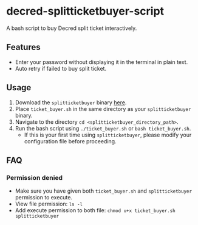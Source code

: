 # decred-splitticketbuyer-script
A bash script to buy Decred split ticket interactively.

## Features
* Enter your password without displaying it in the terminal in plain text.
* Auto retry if failed to buy split ticket.

## Usage
1. Download the `splitticketbuyer` binary [here](https://github.com/matheusd/dcr-split-ticket-matcher/releases).
2. Place `ticket_buyer.sh` in the same directory as your `splitticketbuyer` binary.
3. Navigate to the directory `cd <splitticketbuyer_directory_path>`.
4. Run the bash script using `./ticket_buyer.sh` or `bash ticket_buyer.sh`.
    * If this is your first time using `splitticketbuyer`, please modify your configuration file before proceeding.

## FAQ

### Permission denied
* Make sure you have given both `ticket_buyer.sh` and `splitticketbuyer` permission to execute.
* View file permission: `ls -l`
* Add execute permission to both file: `chmod u+x ticket_buyer.sh splitticketbuyer`